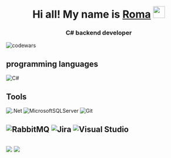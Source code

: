 <h1 align="center">Hi all! My name is <a href="https://t.me/qmboc" target="_blank">Roma</a> 
<img src="https://github.com/blackcater/blackcater/raw/main/images/Hi.gif" height="32"/></h1>
<h3 align="center">C# backend developer</h3>

![codewars](https://www.codewars.com/users/AzarovRoman/badges/micro)

<h2 align="left">programming languages</h2>

![C#](https://img.shields.io/badge/c%23-%23239120.svg?style=for-the-badge&logo=c-sharp&logoColor=white)

<h2 align="left">Tools</h2>

![.Net](https://img.shields.io/badge/.NET-5C2D91?style=for-the-badge&logo=.net&logoColor=white)
![MicrosoftSQLServer](https://img.shields.io/badge/Microsoft%20SQL%20Sever-CC2927?style=for-the-badge&logo=microsoft%20sql%20server&logoColor=white)
![Git](https://img.shields.io/badge/git-%23F05033.svg?style=for-the-badge&logo=git&logoColor=white)

![RabbitMQ](https://img.shields.io/badge/Rabbitmq-FF6600?style=for-the-badge&logo=rabbitmq&logoColor=white)
![Jira](https://img.shields.io/badge/jira-%230A0FFF.svg?style=for-the-badge&logo=jira&logoColor=white)
![Visual Studio](https://img.shields.io/badge/Visual%20Studio-5C2D91.svg?style=for-the-badge&logo=visual-studio&logoColor=white)
---

![](https://github-profile-summary-cards.vercel.app/api/cards/repos-per-language?username=AzarovRoman&theme=solarized_dark)
![](https://github-profile-summary-cards.vercel.app/api/cards/stats?username=AzarovRoman&theme=solarized_dark)
---
